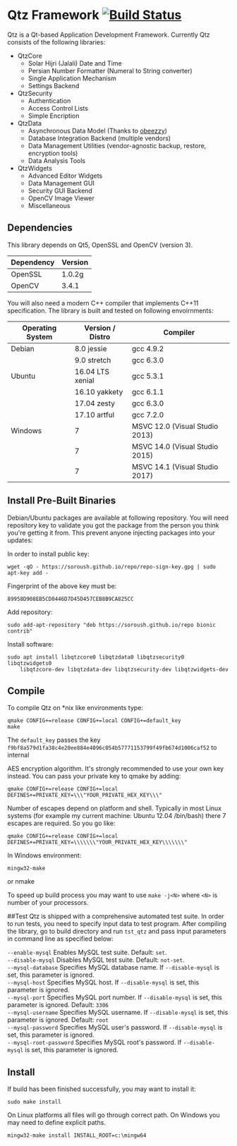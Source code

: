 # Qtz Framework [![Build Status](https://travis-ci.org/soroush/Qtz.png?branch=master)](https://travis-ci.org/soroush/Qtz)

Qtz is a Qt-based Application Development Framework. Currently Qtz consists of 
the following libraries:

* QtzCore
  - Solar Hijri (Jalali) Date and Time
  - Persian Number Formatter (Numeral to String converter)
  - Single Application Mechanism
  - Settings Backend
* QtzSecurity
  - Authentication
  - Access Control Lists
  - Simple Encription
* QtzData
  - Asynchronous Data Model (Thanks to [obeezzy](https://github.com/obeezzy/AsyncSql))
  - Database Integration Backend (multiple vendors)
  - Data Management Utilities (vendor-agnostic backup, restore, encryption tools)
  - Data Analysis Tools
* QtzWidgets
  - Advanced Editor Widgets
  - Data Management GUI
  - Security GUI Backend
  - OpenCV Image Viewer
  - Miscellaneous 

## Dependencies

This library depends on Qt5, OpenSSL and OpenCV (version 3).

| Dependency      | Version              |
| ----------------|----------------------|
| OpenSSL         | 1.0.2g               |
| OpenCV          | 3.4.1                |


You will also need a modern C++ compiler that implements C++11 specification.
The library is built and tested on following envoirnments:

| Operating System      | Version / Distro     | Compiler                     |
| ----------------------|----------------------|------------------------------|
| Debian                | 8.0 jessie           | gcc 4.9.2                    |
|                       | 9.0 stretch          | gcc 6.3.0                    |
| Ubuntu                | 16.04 LTS xenial     | gcc 5.3.1                    |
|                       | 16.10 yakkety        | gcc 6.1.1                    |
|                       | 17.04 zesty          | gcc 6.3.0                    |
|                       | 17.10 artful         | gcc 7.2.0                    |
| Windows               | 7                    | MSVC 12.0 (Visual Studio 2013)  |
|                       | 7                    | MSVC 14.0 (Visual Studio 2015)  |
|                       | 7                    | MSVC 14.1 (Visual Studio 2017)  |

## Install Pre-Built Binaries

Debian/Ubuntu packages are available at following repository. You will need 
repository key to validate you got the package from the person you think you're 
getting it from. This prevent anyone injecting packages into your updates:

In order to install public key:

    wget -qO - https://soroush.github.io/repo/repo-sign-key.gpg | sudo apt-key add -
    
Fingerprint of the above key must be:

    89958D908EB5CD0446D7D45D457CEB8B9CA825CC
    
Add repository:

    sudo add-apt-repository "deb https://soroush.github.io/repo bionic contrib"
    
Install software:

    sudo apt install libqtzcore0 libqtzdata0 libqtzsecurity0 libqtzwidgets0 
        libqtzcore-dev libqtzdata-dev libqtzsecurity-dev libqtzwidgets-dev

## Compile
To compile Qtz on *nix like environments type:

    qmake CONFIG+=release CONFIG+=local CONFIG+=default_key
    make
    
The `default_key` passes the key
`f9bf8a579d1fa38c4e20ee884e4096c054b57771153799f49fb674d1006caf52` to internal

AES encryption algorithm. It's strongly recommended to
use your own key instead. You can pass your private key to qmake by adding:

    qmake CONFIG+=release CONFIG+=local DEFINES+=PRIVATE_KEY=\\\"YOUR_PRIVATE_HEX_KEY\\\"

Number of escapes depend on platform and shell. Typically in most Linux systems
(for example my current machine: Ubuntu 12.04 /bin/bash) there 7 escapes are
required. So you go like:

    qmake CONFIG+=release CONFIG+=local DEFINES+=PRIVATE_KEY=\\\\\\\"YOUR_PRIVATE_HEX_KEY\\\\\\\"

In Windows environment:

    mingw32-make
or
    nmake

To speed up build process you may want to use `make -j<N>` where `<N>` is number
of your processors.

##Test
Qtz is shipped with a comprehensive automated test suite. In order to run tests,
you need to specify input data to test program. After compiling the library, go
to build directory and run `tst_qtz` and pass input parameters in command line
as specified below:

`--enable-mysql` Enables MySQL test suite. Default: `set`.  
`--disable-mysql` Disables MySQL test suite. Default: `not-set`.  
`--mysql-database` Specifies MySQL database name. If `--disable-mysql` is set, this parameter is ignored.  
`--mysql-host` Specifies MySQL host. If `--disable-mysql` is set, this parameter is ignored.  
`--mysql-port` Specifies MySQL port number. If `--disable-mysql` is set, this parameter is ignored. Default: `3306`  
`--mysql-username` Specifies MySQL username. If `--disable-mysql` is set, this parameter is ignored. Default: `root`  
`--mysql-password` Specifies MySQL user's password. If `--disable-mysql` is set, this parameter is ignored.  
`--mysql-root-password` Specifies MySQL root's password. If `--disable-mysql` is set, this parameter is ignored.


## Install
If build has been finished successfully, you may want to install it:

    sudo make install

On Linux platforms all files will go through correct path. On Windows you may
need to define explicit paths.

    mingw32-make install INSTALL_ROOT=c:\mingw64
